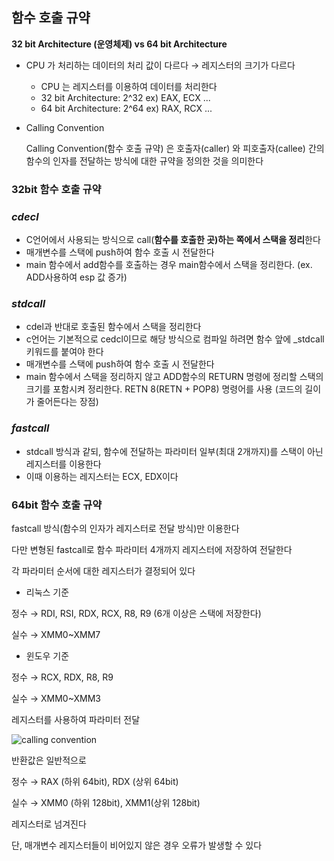 ## **함수 호출 규약**

**32 bit Architecture (운영체제) vs 64 bit Architecture**

- CPU 가 처리하는 데이터의 처리 값이 다르다 → 레지스터의 크기가 다르다
    - CPU 는 레지스터를 이용하여 데이터를 처리한다
    - 32 bit Architecture: 2^32   ex) EAX, ECX ...
    - 64 bit Architecture: 2^64   ex) RAX, RCX ...
- Calling Convention
    
    Calling Convention(함수 호출 규약) 은 호출자(caller) 와 피호출자(callee) 간의 함수의 인자를 전달하는 방식에 대한 규약을 정의한 것을 의미한다
    

### **32bit 함수 호출 규약**

### ***cdecl***

- C언어에서 사용되는 방식으로 call(**함수를 호출한 곳)하는 쪽에서 스택을 정리**한다
- 매개변수를 스택에 push하여 함수 호출 시 전달한다
- main 함수에서 add함수를 호출하는 경우 main함수에서 스택을 정리한다. (ex. ADD사용하여 esp 값 증가)

### ***stdcall***

- cdel과 반대로 호출된 함수에서 스택을 정리한다
- c언어는 기본적으로 cedcl이므로 해당 방식으로 컴파일 하려면 함수 앞에 _stdcall 키워드를 붙여야 한다
- 매개변수를 스택에 push하여 함수 호출 시 전달한다
- main 함수에서 스택을 정리하지 않고 ADD함수의 RETURN 명령에 정리할 스택의 크기를 포함시켜 정리한다. RETN 8(RETN + POP8) 명령어를 사용 (코드의 길이가 줄어든다는 장점)

### ***fastcall***

- stdcall 방식과 같되, 함수에 전달하는 파라미터 일부(최대 2개까지)를 스택이 아닌 레지스터를 이용한다
- 이때 이용하는 레지스터는 ECX, EDX이다

### **64bit 함수 호출 규약**

fastcall 방식(함수의 인자가 레지스터로 전달 방식)만 이용한다

다만 변형된 fastcall로 함수 파라미터 4개까지 레지스터에 저장하여 전달한다

각 파라미터 순서에 대한 레지스터가 결정되어 있다

- 리눅스 기준

정수 → RDI, RSI, RDX, RCX, R8, R9 (6개 이상은 스택에 저장한다)

실수 → XMM0~XMM7

- 윈도우 기준

정수 → RCX, RDX, R8, R9

실수 → XMM0~XMM3

레지스터를 사용하여 파라미터 전달

![calling convention](../IMAGE/cc.png)

반환값은 일반적으로

정수 → RAX (하위 64bit), RDX (상위 64bit)

실수 → XMM0 (하위 128bit), XMM1(상위 128bit)

레지스터로 넘겨진다

단, 매개변수 레지스터들이 비어있지 않은 경우 오류가 발생할 수 있다
